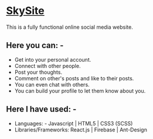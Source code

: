 # [SkySite](https://skyapp-99901.web.app/home)

This is a fully functional online social media website.

## Here you can: -

- Get into your personal account.
- Connect with other people.
- Post your thoughts.
- Comment on other's posts and like to their posts.
- You can even chat with others.
- You can build your profile to let them know about you.

## Here I have used: -

- Languages: - Javascript | HTML5 | CSS3 (SCSS)
- Libraries/Frameworks: React.js | Firebase | Ant-Design
